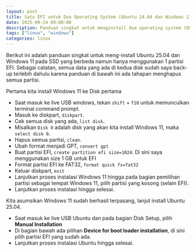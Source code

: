 ```yaml
---
layout: post
title: Satu EFI untuk Dua Operating System (Ubuntu 24.04 dan Windows 11) pada dua disk yang berbeda
date: 2025-09-24 09:00:00
description: Panduan singkat untuk menginstall dua operating system (OS) atau biasa disebut sebagai Dual Boot namun hanya menggunakan satu partisi EFI.
tags: ["linux", "windows"]
categories: linux
---
```


Berikut ini adalah panduan singkat untuk meng-install Ubuntu 25.04 dan Windows 11 pada SSD yang berbeda namun hanya menggunakan 1 partisi EFI. Sebagai catatan, semua data yang ada di kedua disk sudah saya back-up terlebih dahulu karena panduan di bawah ini ada tahapan menghapus semua partisi.

Pertama kita install Windows 11 ke Disk pertama

- Saat masuk ke live USB windows, tekan `shift` + `f10` untuk memunculkan terminal command prompt.
- Masuk ke diskpart, `diskpart`.
- Cek semua disk yang ada, `list disk`.
- Misalkan `Disk 0` adalah disk yang akan kita install Windows 11, maka `select disk 0`.
- Hapus semua partisi, `clean`.
- Ubah format menjadi GPT, `convert gpt`
- Buat partisi EFI, `create partition efi size=1024`. Di sini saya menggunakan size 1 GB untuk EFI
- Format partisi EFI ke FAT32, `format quick fs=fat32`
- Keluar diskpart, `exit`
- Lanjutkan proses instalasi Windows 11 hingga pada bagian pemilihan partisi sebagai tempat Windows 11, pilih partisi yang kosong (selain EFI).
- Lanjutkan proses instalasi hingga selesai.

Kita asumsikan Windows 11 sudah berhasil terpasang, lanjut install Ubuntu 25.04.

- Saat masuk ke live USB Ubuntu dan pada bagian Disk Setup, pilih **Manual Installation**
- Di bagian bawah ada pilihan **Device for boot loader installation**, di sini pilih partisi EFI yang sudah ada.
- Lanjutkan proses instalasi Ubuntu hingga selesai.